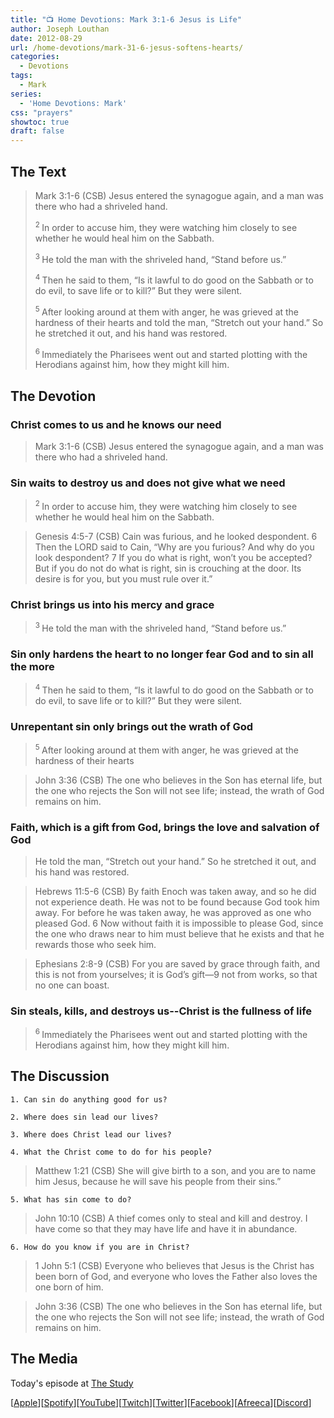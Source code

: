 ```yaml
---
title: "📺 Home Devotions: Mark 3:1-6 Jesus is Life"
author: Joseph Louthan
date: 2012-08-29
url: /home-devotions/mark-31-6-jesus-softens-hearts/
categories:
  - Devotions
tags:
  - Mark
series:
  - 'Home Devotions: Mark'
css: "prayers"
showtoc: true
draft: false
---
```

## The Text

>Mark 3:1-6 (CSB) Jesus entered the synagogue again, and a man was there who had a shriveled hand.
>
><sup> 2 </sup>In order to accuse him, they were watching him closely to see whether he would heal him on the Sabbath.
>
><sup> 3 </sup>He told the man with the shriveled hand, “Stand before us.”
>
><sup> 4 </sup>Then he said to them, “Is it lawful to do good on the Sabbath or to do evil, to save life or to kill?” But they were silent.
>
><sup> 5 </sup>After looking around at them with anger, he was grieved at the hardness of their hearts and told the man, “Stretch out your hand.” So he stretched it out, and his hand was restored.
>
><sup> 6 </sup>Immediately the Pharisees went out and started plotting with the Herodians against him, how they might kill him.

## The Devotion

### Christ comes to us and he knows our need

>Mark 3:1-6 (CSB) Jesus entered the synagogue again, and a man was there who had a shriveled hand.

### Sin waits to destroy us and does not give what we need

><sup> 2 </sup>In order to accuse him, they were watching him closely to see whether he would heal him on the Sabbath.

>Genesis 4:5-7 (CSB) Cain was furious, and he looked despondent. 6 Then the LORD said to Cain, “Why are you furious? And why do you look despondent? 7 If you do what is right, won’t you be accepted? But if you do not do what is right, sin is crouching at the door. Its desire is for you, but you must rule over it.”

### Christ brings us into his mercy and grace

><sup> 3 </sup>He told the man with the shriveled hand, “Stand before us.”

### Sin only hardens the heart to no longer fear God and to sin all the more

><sup> 4 </sup>Then he said to them, “Is it lawful to do good on the Sabbath or to do evil, to save life or to kill?” But they were silent.

### Unrepentant sin only brings out the wrath of God

><sup> 5 </sup>After looking around at them with anger, he was grieved at the hardness of their hearts

>John 3:36 (CSB) The one who believes in the Son has eternal life, but the one who rejects the Son will not see life; instead, the wrath of God remains on him.

### Faith, which is a gift from God, brings the love and salvation of God

>He told the man, “Stretch out your hand.” So he stretched it out, and his hand was restored.

>Hebrews 11:5-6 (CSB) By faith Enoch was taken away, and so he did not experience death. He was not to be found because God took him away. For before he was taken away, he was approved as one who pleased God. 6 Now without faith it is impossible to please God, since the one who draws near to him must believe that he exists and that he rewards those who seek him.

>Ephesians 2:8-9 (CSB) For you are saved by grace through faith, and this is not from yourselves; it is God’s gift—9 not from works, so that no one can boast.

### Sin steals, kills, and destroys us--Christ is the fullness of life

><sup> 6 </sup>Immediately the Pharisees went out and started plotting with the Herodians against him, how they might kill him.





## The Discussion

```text
1. Can sin do anything good for us?

2. Where does sin lead our lives?

3. Where does Christ lead our lives?

4. What the Christ come to do for his people?
```

>Matthew 1:21 (CSB) She will give birth to a son, and you are to name him Jesus, because he will save his people from their sins.”

```text
5. What has sin come to do?
```

>John 10:10 (CSB) A thief comes only to steal and kill and destroy. I have come so that they may have life and have it in abundance.

```text
6. How do you know if you are in Christ?
```

>1 John 5:1 (CSB) Everyone who believes that Jesus is the Christ has been born of God, and everyone who loves the Father also loves the one born of him.

>John 3:36 (CSB) The one who believes in the Son has eternal life, but the one who rejects the Son will not see life; instead, the wrath of God remains on him.

<div style="page-break-after: always;"></div>

## The Media

Today's episode at [The Study](http://study.theologic.us/podcast/home-devotions-mark-31-6-jesus-comes-to-give-life/)

\[[Apple](https://podcasts.apple.com/us/podcast/the-study/id1557102127)\]\[[Spotify](https://open.spotify.com/show/0Xs5qsNvWePyRqcmtOTPkR)\]\[[YouTube](http://youtube.theologic.us)\]\[[Twitch](http://twitch.theologic.us)\]\[[Twitter](https://twitter.com/theologic_us)\]\[[Facebook](https://www.facebook.com/groups/462231051477464)\]\[[Afreeca](https://bj.afreecatv.com/theologicus)\]\[[Discord](http://discord.theologic.us)\]

